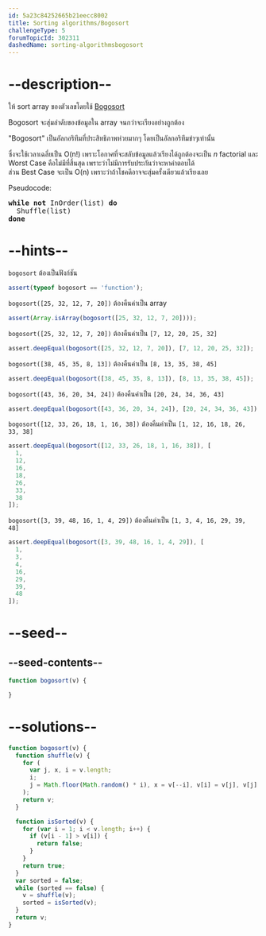 ```yaml
---
id: 5a23c84252665b21eecc8002
title: Sorting algorithms/Bogosort
challengeType: 5
forumTopicId: 302311
dashedName: sorting-algorithmsbogosort
---
```


# --description--

ให้ sort array ของตัวเลขโดยใช้ [Bogosort](https://en.wikipedia.org/wiki/Bogosort) 


Bogosort จะสุ่มลำดับของข้อมูลใน array จนกว่าจะเรียงอย่างถูกต้อง

"Bogosort" เป็นอัลกอริทึมที่ประสิทธิภาพห่วยมากๆ โดยเป็นอัลกอริทึมขำๆเท่านั้น

ซึ่งจะใช้เวลาเฉลี่ยเป็น O(n!) เพราะโอกาศที่จะสลับข้อมูลแล้วเรียงได้ถูกต้องจะเป็น *n* factorial และ Worst Case คือไม่มีที่สิ้นสุด เพราะว่าไม่มีการรับประกันว่าจะหาคำตอบได้  
ส่วน Best Case จะเป็น O(n) เพราะว่าถ้าโชคดีอาจจะสุ่มครั้งเดียวแล้วเรียงเลย

Pseudocode:

<pre><b>while not</b> InOrder(list) <b>do</b>
  Shuffle(list)
<b>done</b>
</pre>

# --hints--

`bogosort` ต้องเป็นฟังก์ชัน

```js
assert(typeof bogosort == 'function');
```

`bogosort([25, 32, 12, 7, 20])` ต้องคืนค่าเป็น array

```js
assert(Array.isArray(bogosort([25, 32, 12, 7, 20])));
```

`bogosort([25, 32, 12, 7, 20])` ต้องคืนค่าเป็น `[7, 12, 20, 25, 32]`

```js
assert.deepEqual(bogosort([25, 32, 12, 7, 20]), [7, 12, 20, 25, 32]);
```

`bogosort([38, 45, 35, 8, 13])` ต้องคืนค่าเป็น `[8, 13, 35, 38, 45]`

```js
assert.deepEqual(bogosort([38, 45, 35, 8, 13]), [8, 13, 35, 38, 45]);
```

`bogosort([43, 36, 20, 34, 24])` ต้องคืนค่าเป็น `[20, 24, 34, 36, 43]`

```js
assert.deepEqual(bogosort([43, 36, 20, 34, 24]), [20, 24, 34, 36, 43]);
```

`bogosort([12, 33, 26, 18, 1, 16, 38])` ต้องคืนค่าเป็น `[1, 12, 16, 18, 26, 33, 38]`

```js
assert.deepEqual(bogosort([12, 33, 26, 18, 1, 16, 38]), [
  1,
  12,
  16,
  18,
  26,
  33,
  38
]);
```

`bogosort([3, 39, 48, 16, 1, 4, 29])` ต้องคืนค่าเป็น `[1, 3, 4, 16, 29, 39, 48]`

```js
assert.deepEqual(bogosort([3, 39, 48, 16, 1, 4, 29]), [
  1,
  3,
  4,
  16,
  29,
  39,
  48
]);
```

# --seed--

## --seed-contents--

```js
function bogosort(v) {

}
```

# --solutions--

```js
function bogosort(v) {
  function shuffle(v) {
    for (
      var j, x, i = v.length;
      i;
      j = Math.floor(Math.random() * i), x = v[--i], v[i] = v[j], v[j] = x
    );
    return v;
  }

  function isSorted(v) {
    for (var i = 1; i < v.length; i++) {
      if (v[i - 1] > v[i]) {
        return false;
      }
    }
    return true;
  }
  var sorted = false;
  while (sorted == false) {
    v = shuffle(v);
    sorted = isSorted(v);
  }
  return v;
}
```
